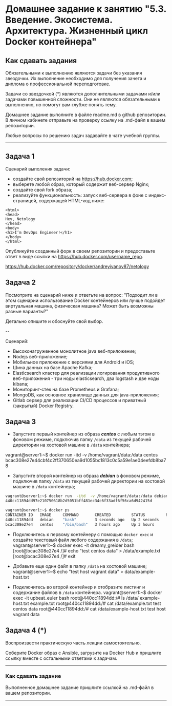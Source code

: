 
# Домашнее задание к занятию "5.3. Введение. Экосистема. Архитектура. Жизненный цикл Docker контейнера"

## Как сдавать задания

Обязательными к выполнению являются задачи без указания звездочки. Их выполнение необходимо для получения зачета и диплома о профессиональной переподготовке.

Задачи со звездочкой (*) являются дополнительными задачами и/или задачами повышенной сложности. Они не являются обязательными к выполнению, но помогут вам глубже понять тему.

Домашнее задание выполните в файле readme.md в github репозитории. В личном кабинете отправьте на проверку ссылку на .md-файл в вашем репозитории.

Любые вопросы по решению задач задавайте в чате учебной группы.

---

## Задача 1

Сценарий выполения задачи:

- создайте свой репозиторий на https://hub.docker.com;
- выберете любой образ, который содержит веб-сервер Nginx;
- создайте свой fork образа;
- реализуйте функциональность:
запуск веб-сервера в фоне с индекс-страницей, содержащей HTML-код ниже:
```
<html>
<head>
Hey, Netology
</head>
<body>
<h1>I’m DevOps Engineer!</h1>
</body>
</html>
```
Опубликуйте созданный форк в своем репозитории и предоставьте ответ в виде ссылки на https://hub.docker.com/username_repo.  

https://hub.docker.com/repository/docker/andreyivanov87/netology  
  
## Задача 2

Посмотрите на сценарий ниже и ответьте на вопрос:
"Подходит ли в этом сценарии использование Docker контейнеров или лучше подойдет виртуальная машина, физическая машина? Может быть возможны разные варианты?"

Детально опишите и обоснуйте свой выбор.

--

Сценарий:

- Высоконагруженное монолитное java веб-приложение;
- Nodejs веб-приложение;
- Мобильное приложение c версиями для Android и iOS;
- Шина данных на базе Apache Kafka;
- Elasticsearch кластер для реализации логирования продуктивного веб-приложения - три ноды elasticsearch, два logstash и две ноды kibana;
- Мониторинг-стек на базе Prometheus и Grafana;
- MongoDB, как основное хранилище данных для java-приложения;
- Gitlab сервер для реализации CI/CD процессов и приватный (закрытый) Docker Registry.

## Задача 3

- Запустите первый контейнер из образа ***centos*** c любым тэгом в фоновом режиме, подключив папку ```/data``` из текущей рабочей директории на хостовой машине в ```/data``` контейнера;  
  
vagrant@server1:~$ docker run  -itd  -v /home/vagrant/data:/data centos  
bcac308e27e44cbf4c2ff370650ea9d1055bc1813c0c5a59e1ae04eefdb8ba78  


- Запустите второй контейнер из образа ***debian*** в фоновом режиме, подключив папку ```/data``` из текущей рабочей директории на хостовой машине в ```/data``` контейнера;  
```bash
vagrant@server1:~$ docker run  -itd  -v /home/vagrant/data:/data debian
440cc11894dd97e210750618b2d5051bff481ec34c6f33adf6f56ca6d942415d

vagrant@server1:~$ docker ps
CONTAINER ID   IMAGE     COMMAND       CREATED         STATUS         PORTS     NAMES
440cc11894dd   debian    "bash"        3 seconds ago   Up 2 seconds             upbeat_euler
bcac308e27e4   centos    "/bin/bash"   3 hours ago     Up 3 hours               dreamy_greider
```
- Подключитесь к первому контейнеру с помощью ```docker exec``` и создайте текстовый файл любого содержания в ```/data```;
vagrant@server1:~$ docker exec -it dreamy_greider bash
[root@bcac308e27e4 /]# echo "test centos data" > /data/example.txt
[root@bcac308e27e4 /]# exit 


- Добавьте еще один файл в папку ```/data``` на хостовой машине;
vagrant@server1:~$ echo "test host vagrant data" > data/example-host.txt


- Подключитесь во второй контейнер и отобразите листинг и содержание файлов в ```/data``` контейнера.
vagrant@server1:~$ docker exec -it upbeat_euler bash
root@440cc11894dd:/# ls /data/
example-host.txt  example.txt
root@440cc11894dd:/# cat /data/example.txt 
test centos data
root@440cc11894dd:/# cat /data/example-host.txt 
test host vagrant data



## Задача 4 (*)

Воспроизвести практическую часть лекции самостоятельно.

Соберите Docker образ с Ansible, загрузите на Docker Hub и пришлите ссылку вместе с остальными ответами к задачам.


---

### Как cдавать задание

Выполненное домашнее задание пришлите ссылкой на .md-файл в вашем репозитории.

---
